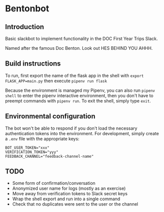 # Bentonbot
## Introduction
Basic slackbot to implement functionality in the DOC First Year Trips Slack. 

Named after the famous Doc Benton. Look out HES BEHIND YOU AHHH.

## Build instructions
To run, first export the name of the flask app in the shell with `export FLASK_APP=main.py` then execute `pipenv run flask`

Because the environment is managed my Pipenv, you can also run `pipenv shell` to enter the pipenv interactive environment, then you don't have to preempt commands with `pipenv run`. To exit the shell, simply type `exit`.

## Environmental configuration 
The bot won't be able to respond if you don't load the necessary authentication tokens into the environment. For development, simply create a `.env` file with the appropriate keys:
```
BOT_USER_TOKEN="xxx"
VERIFICATION_TOKEN="yyy"
FEEDBACK_CHANNEL="feedback-channel-name"
```

## TODO
* Some form of confirmation/conversation
* Anonymized user name for logs (mostly as an exercise)
* Move away from verification tokens to Slack secret keys
* Wrap the shell export and run into a single command
* Check that no duplicates were sent to the user or the channel

